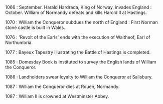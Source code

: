 
<style>
dl >dt, dl > dd {
    margin: 6pt 0; /* was 20px */
    padding-left: 10px;
}

dl {
    list-style-type: none;
}


dl:before {
    content: ' ';
    background: #d4d9df;
    display: inline-block;
    position: absolute;
    left: 29px;
    width: 2px;
    height: 100%;
    z-index: 400;
}

dl > dt:before {
    content: ' ';
    background: white;
    display: inline-block;
    position: absolute;
    border-radius: 50%;
    border: 3px solid #5e0900; /* was #22c0e8 */
    left: 20px;
    width: 20px;
    height: 20px;
    z-index: 400;
}


dl >dt, dl > dd {
    margin: 6pt 0; /* was 20px */
    padding-left: 5px;
}
</style>



1066
: September. Harald Hardrada, King of Norway, invades England
: October. William of Normandy defeats and kills Harold II at Hastings.

1070
: William the Conqueror subdues the north of England
: First Norman stone castle is built in Wales.

1076
: 'Revolt of the Earls' ends with the execution of Waltheof, Earl of Northumbria.

1077
: Bayeux Tapestry illustrating the Battle of Hastings is completed.

1085
: Domesday Book is instituted to survey the English lands of William the Conqueror.

1086
: Landholders swear loyalty to William the Conqueror at Salisbury.

1087
: William the Conqueror dies at Rouen, Normandy.

1087
: William II is crowned at Westminster Abbey.
